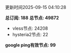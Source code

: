 更新时间2025-09-15 04:10:28

**总订阅: 188**
**总节点: 49872**
- vless节点: 24208
- hysteria2节点: 22

**google ping有效节点: 99**
